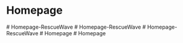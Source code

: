 # Homepage
 
#   H o m e p a g e - R e s c u e W a v e  
 #   H o m e p a g e - R e s c u e W a v e  
 #   H o m e p a g e - R e s c u e W a v e  
 #   H o m e p a g e  
 #   H o m e p a g e  
 